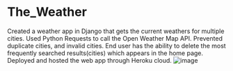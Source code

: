 # The_Weather
Created a weather app in Django that gets the current weathers for multiple cities.
Used Python Requests to call the Open Weather Map API.
Prevented duplicate cities, and invalid cities.
End user has the ability to delete the most frequently searched results(cities) which appears in the home page.
Deployed and hosted the web app through Heroku cloud.
![image](https://user-images.githubusercontent.com/83372944/120404518-8d297a00-c314-11eb-8cce-3201576af082.png)

